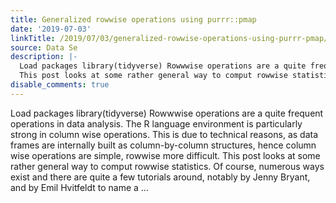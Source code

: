 ```yaml
---
title: Generalized rowwise operations using purrr::pmap
date: '2019-07-03'
linkTitle: /2019/07/03/generalized-rowwise-operations-using-purrr-pmap/
source: Data Se
description: |-
  Load packages library(tidyverse) Rowwwise operations are a quite frequent operations in data analysis. The R language environment is particularly strong in column wise operations. This is due to technical reasons, as data frames are internally built as column-by-column structures, hence column wise operations are simple, rowwise more difficult.
  This post looks at some rather general way to comput rowwise statistics. Of course, numerous ways exist and there are quite a few tutorials around, notably by Jenny Bryant, and by Emil Hvitfeldt to name a ...
disable_comments: true
---
```

Load packages library(tidyverse) Rowwwise operations are a quite frequent operations in data analysis. The R language environment is particularly strong in column wise operations. This is due to technical reasons, as data frames are internally built as column-by-column structures, hence column wise operations are simple, rowwise more difficult.
This post looks at some rather general way to comput rowwise statistics. Of course, numerous ways exist and there are quite a few tutorials around, notably by Jenny Bryant, and by Emil Hvitfeldt to name a ...